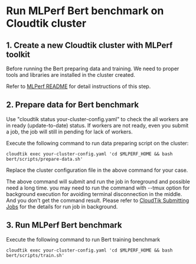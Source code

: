 # Run MLPerf Bert benchmark on Cloudtik cluster

## 1. Create a new Cloudtik cluster with MLPerf toolkit
Before running the Bert preparing data and training. We need to proper tools and
libraries are installed in the cluster created.

Refer to [MLPerf README](../README.md) for detail instructions of this step.

## 2. Prepare data for Bert benchmark
Use "cloudtik status your-cluster-config.yaml" to check the all workers are in ready (update-to-date) status.
If workers are not ready, even you submit a job, the job will still in pending for lack of workers.

Execute the following command to run data preparing script on the cluster:
```buildoutcfg
cloudtik exec your-cluster-config.yaml 'cd $MLPERF_HOME && bash bert/scripts/prepare-data.sh'
```
Replace the cluster configuration file in the above command for your case.

The above command will submit and run the job in foreground and possible need a long time.
you may need to run the command with --tmux option for background execution
for avoiding terminal disconnection in the middle. And you don't get the command result.
Please refer to [CloudTik Submitting Jobs](https://cloudtik.readthedocs.io/en/latest/UserGuide/AdvancedConfigurations/submitting-jobs.html) for
the details for run job in background.

## 3. Run MLPerf Bert benchmark
Execute the following command to run Bert training benchmark 
```buildoutcfg
cloudtik exec your-cluster-config.yaml 'cd $MLPERF_HOME && bash bert/scripts/train.sh'
```
